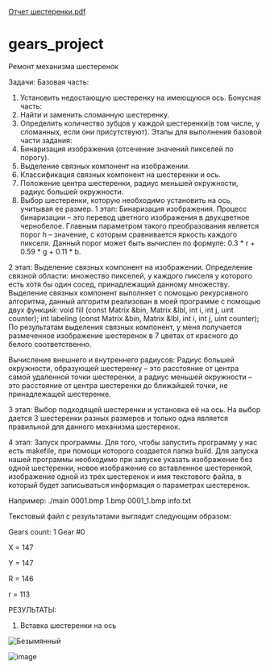[Отчет шестеренки.pdf](https://github.com/kostnine/gears_project/files/8967882/default.pdf)
# gears_project
Ремонт механизма шестеренок


Задачи:
Базовая часть:
1. Установить недостающую шестеренку на имеющуюся ось.
Бонусная часть:
2. Найти и заменить сломанную шестеренку.
3. Определить количество зубцов у каждой шестеренки(в том числе, у
сломанных, если они присутствуют).
Этапы для выполнения базовой части задания:
1. Бинаризация изображения (отсечение значений пикселей по порогу).
2. Выделение связных компонент на изображении.
3. Классификация связных компонент на шестеренки и ось.
4. Положение центра шестеренки, радиус меньшей окружности, радиус большей
окружности.
5. Выбор шестеренки, которую необходимо установить на ось, учитывая ее
размер.
1 этап: Бинаризация изображения.
Процесс бинаризации – это перевод цветного изображения в двухцветное чернобелое. Главным параметром такого преобразования является порог h – значение, с
которым сравнивается яркость каждого пикселя. Данный порог может быть
вычислен по формуле: 0.3 * r + 0.59 * g + 0.11 * b.

2 этап: Выделение связных компонент на изображении.
Определение связной области: множество пикселей, у каждого пикселя у которого
есть хотя бы один сосед, принадлежащий данному множеству. Выделение связных
компонент выполняет с помощью рекурсивного алгоритма, данный алгоритм
реализован в моей программе с помощью двух функций:
void fill (const Matrix<uint> &bin, Matrix<uint> &lbl, int i, int j, uint counter);
int labeling (const Matrix<uint> &bin, Matrix<uint> &lbl, int i, int j, uint counter);
По результатам выделения связных компонент, у меня получается размеченное
изображение шестеренок в 7 цветах от красного до белого соответственно.
  
    
Вычисление внешнего и внутреннего радиусов:
Радиус большей окружности, образующей шестеренку – это расстояние от центра
самой удаленной точки шестеренки, а радиус меньшей окружности – это
расстояние от центра шестеренки до ближайшей точки, не принадлежащей
шестеренке.
  
3 этап: Выбор подходящей шестеренки и установка её на ось. На выбор дается 3
шестеренки разных размеров и только одна является правильной для данного
механизма шестеренок.
  
4 этап: Запуск программы.
Для того, чтобы запустить программу у нас есть makefile, при помощи которого
создается папка build. Для запуска нашей программы необходимо при запуске
указать изображение без одной шестеренки, новое изображение со вставленное
шестеренкой, изображение одной из трех шестеренок и имя текстового файла, в
который будет записываться информация о параметрах шестеренок.

Например: ./main 0001.bmp 1.bmp 0001_1.bmp info.txt
  
  
Текстовый файл с результатами выглядит следующим образом:
 
Gears count: 1
Gear #0
  
X = 147
  
Y = 147
  
R = 146
  
r = 113  

РЕЗУЛЬТАТЫ:
1. Вставка шестеренки на ось
  
![Безымянный](https://user-images.githubusercontent.com/92250704/175318041-d4c402b0-8e68-4696-b74f-3e1ef60a5d5d.png)



  
![image](https://user-images.githubusercontent.com/92250704/175317745-b9cef0b3-240b-4dfe-ab25-55f4a8055189.png)
  

  
  
  
  
  
